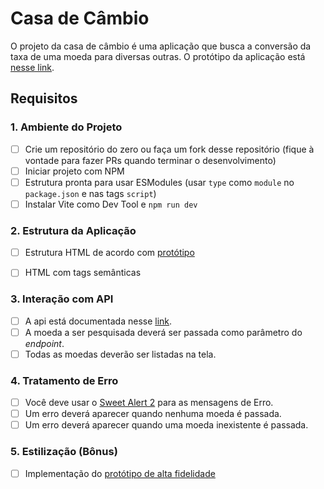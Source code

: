 # Casa de Câmbio
O projeto da casa de câmbio é uma aplicação que busca a conversão da taxa de uma moeda para diversas outras. 
O protótipo da aplicação está [nesse link](https://www.figma.com/file/H3gBEiF0F94VESCGx9DD17/Casa-de-C%C3%A2mbio?node-id=0%3A1). 

## Requisitos


### 1. Ambiente do Projeto
- [ ] Crie um repositório do zero ou faça um fork desse repositório (fique à vontade para fazer PRs quando terminar o desenvolvimento)
- [ ] Iniciar projeto com NPM
- [ ] Estrutura pronta para usar ESModules (usar `type` como `module` no `package.json` e nas tags `script`)
- [ ] Instalar Vite como Dev Tool e `npm run dev`

### 2. Estrutura da Aplicação
- [ ] Estrutura HTML de acordo com [protótipo](https://www.figma.com/file/H3gBEiF0F94VESCGx9DD17/Casa-de-C%C3%A2mbio?node-id=0%3A1)
- [ ] HTML com tags semânticas


### 3. Interação com API
- [ ] A api está documentada nesse [link](https://exchangerate.host/#/#docs).
- [ ] A moeda a ser pesquisada deverá ser passada como parâmetro do _endpoint_.
- [ ] Todas as moedas deverão ser listadas na tela.

### 4. Tratamento de Erro
- [ ] Você deve usar o [Sweet Alert 2](https://sweetalert2.github.io/) para as mensagens de Erro.
- [ ] Um erro deverá aparecer quando nenhuma moeda é passada.
- [ ] Um erro deverá aparecer quando uma moeda inexistente é passada. 

### 5. Estilização (Bônus)
- [ ] Implementação do [protótipo de alta fidelidade](https://www.figma.com/file/H3gBEiF0F94VESCGx9DD17/Casa-de-C%C3%A2mbio?node-id=0%3A1)
